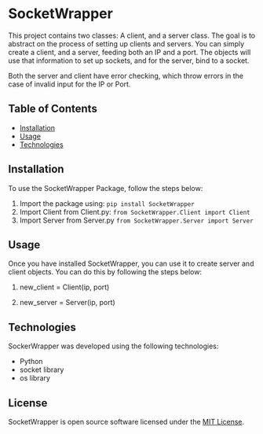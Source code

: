 # SocketWrapper

This project contains two classes: A client, and a server class. The goal is to abstract on the process of setting up clients and servers.
You can simply create a client, and a server, feeding both an IP and a port. The objects will use that information to set up sockets, and for the server, bind to a socket.

Both the server and client have error checking, which throw errors in the case of invalid input for the IP or Port.

## Table of Contents
- [Installation](#installation)
- [Usage](#usage)
- [Technologies](#technologies)

## Installation

To use the SocketWrapper Package, follow the steps below:

1. Import the package using: `pip install SocketWrapper`
2. Import Client from Client.py: `from SocketWrapper.Client import Client`
3. Import Server from Server.py `from SocketWrapper.Server import Server` 

## Usage

Once you have installed SocketWrapper, you can use it to create server and client objects. You can do this by following the steps below:

1. new_client = Client(ip, port)

2. new_server = Server(ip, port)

## Technologies

SockerWrapper was developed using the following technologies:

- Python
- socket library
- os library

## License

SocketWrapper is open source software licensed under the [MIT License](https://opensource.org/licenses/MIT).






